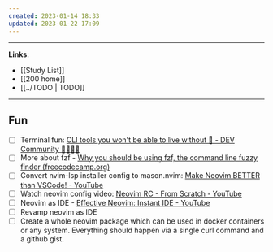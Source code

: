 ```yaml
---
created: 2023-01-14 18:33
updated: 2023-01-22 17:09
---
```

---
**Links**: 
- [[Study List]]
- [[200 home]]
- [[../TODO | TODO]] 

---
## Fun
- [ ] Terminal fun: [CLI tools you won't be able to live without 🔧 - DEV Community 👩‍💻👨‍💻](https://dev.to/lissy93/cli-tools-you-cant-live-without-57f6)
- [ ] More about fzf - [Why you should be using fzf, the command line fuzzy finder (freecodecamp.org)](https://www.freecodecamp.org/news/fzf-a-command-line-fuzzy-finder-missing-demo-a7de312403ff/)
- [ ] Convert nvim-lsp installer config to mason.nvim: [Make Neovim BETTER than VSCode! - YouTube](https://www.youtube.com/watch?v=lpQMeFph1RE)
- [ ] Watch neovim config video: [Neovim RC - From Scratch - YouTube](https://www.youtube.com/watch?v=w7i4amO_zaE)
- [ ] Neovim as IDE - [Effective Neovim: Instant IDE - YouTube](https://www.youtube.com/watch?v=stqUbv-5u2s)
- [ ] Revamp neovim as IDE
- [ ] Create a whole neovim package which can be used in docker containers or any system. Everything should happen via a single curl command and a github gist.